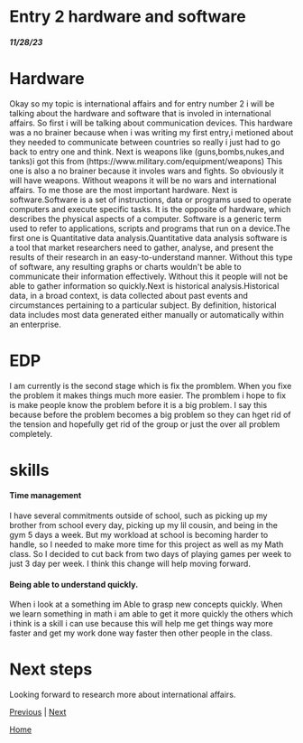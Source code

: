 # Entry 2 hardware and software
##### 11/28/23

<h1>Hardware</h1>
<p>Okay so my topic is international affairs and for entry number 2 i will be talking about the hardware and software that is involed in international affairs. So first i will be talking about communication devices. This hardware was a no brainer because when i was writing my first entry,i metioned about they needed to communicate between countries so really i just had to go back to entry one and think. Next is weapons like (guns,bombs,nukes,and tanks)i got this from (https://www.military.com/equipment/weapons) This one is also a no brainer because it involes wars and fights. So obviously it will have weapons. Without weapons it will be no wars and international affairs. To me those are the most important hardware. Next is software.Software is a set of instructions, data or programs used to operate computers and execute specific tasks. It is the opposite of hardware, which describes the physical aspects of a computer. Software is a generic term used to refer to applications, scripts and programs that run on a device.The first one is Quantitative data analysis.Quantitative data analysis software is a tool that market researchers need to gather, analyse, and present the results of their research in an easy-to-understand manner. Without this type of software, any resulting graphs or charts wouldn't be able to communicate their information effectively. Without this it people will not be able to gather information so quickly.Next is historical analysis.Historical data, in a broad context, is data collected about past events and circumstances pertaining to a particular subject. By definition, historical data includes most data generated either manually or automatically within an enterprise.</p>

<h1>EDP</h1>

<p>I am currently is the second stage which is fix the promblem. When you fixe the problem it makes things much more easier. The promblem i hope to fix is make people know the problem before it is a big problem. I say this because before the problem becomes a big problem so they can hget rid of the tension and hopefully get rid of the group or just the over all problem completely.</p>

<h1>skills</h1>

<h4>Time management</h4>

 I have several commitments outside of school, such as picking up my brother from school every day, picking up my lil cousin, and being in the gym 5 days a week. But my workload at school is becoming harder to handle, so I needed to make more time for this project as well as my Math class. So I decided to cut back from two days of playing games per week to just 3 day per week. I think this change will help moving forward.

<h4>Being able to understand quickly.</h4>

When i look at a something im Able to grasp new concepts quickly. When we learn something in math i am able to get it more quickly the others which i think is a skill i can use because this will help me get things way more faster and get my work done way faster then other people in the class.

<h1>Next steps</h1>
Looking forward to research more about international affairs.

[Previous](entry01.md) | [Next](entry03.md)

[Home](../README.md)
